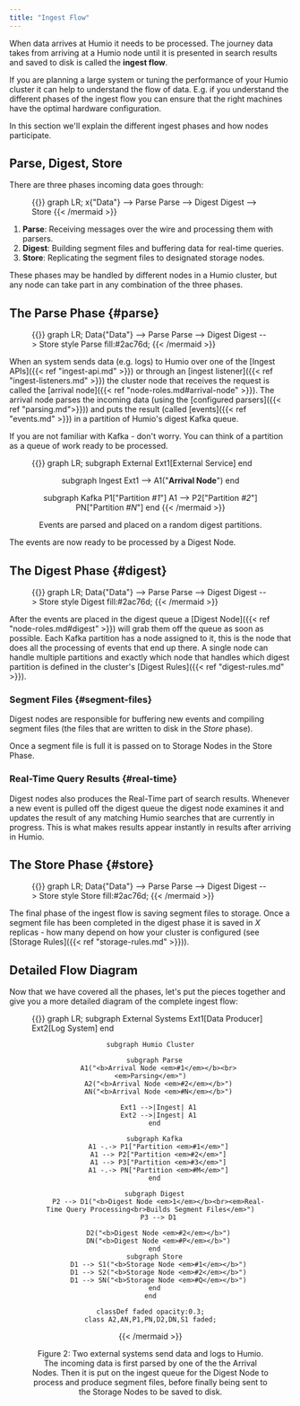 ```yaml
---
title: "Ingest Flow"
---
```


When data arrives at Humio it needs to be processed. The journey data takes from
arriving at a Humio node until it is presented in search results and saved to disk
is called the __ingest flow__.

If you are planning a large system or tuning the performance of your Humio cluster it can help
to understand the flow of data. E.g. if you understand the different phases of the ingest flow
you can ensure that the right machines have the optimal hardware configuration.

In this section we'll explain the different ingest phases and how nodes participate.

## Parse, Digest, Store

There are three phases incoming data goes through:

<figure>
{{<mermaid align="center">}}
graph LR;
  x{"Data"} --> Parse
  Parse --> Digest
  Digest --> Store
{{< /mermaid >}}
</figure>

1. __Parse__: Receiving messages over the wire and processing them with parsers.
2. __Digest__: Building segment files and buffering data for real-time queries.
3. __Store__: Replicating the segment files to designated storage nodes.

These phases may be handled by different nodes in a Humio cluster, but any
node can take part in any combination of the three phases.

## The __Parse__ Phase {#parse}

<figure>
{{<mermaid align="center">}}
graph LR;
  Data{"Data"} --> Parse
  Parse --> Digest
  Digest --> Store
style Parse fill:#2ac76d;
{{< /mermaid >}}
</figure>

When an system sends data (e.g. logs) to Humio over one of the
[Ingest APIs]({{< ref "ingest-api.md" >}}) or through an [ingest listener]({{< ref "ingest-listeners.md" >}})
the cluster node that receives the request is called the [arrival node]({{< ref "node-roles.md#arrival-node" >}}).
The arrival node parses the incoming data (using the [configured parsers]({{< ref "parsing.md">}}))
and puts the result (called [events]({{< ref "events.md" >}})
in a partition of Humio's digest Kafka queue.

If you are not familiar with Kafka - don't worry. You can think of a partition
as a queue of work ready to be processed.

<figure>
{{<mermaid align="center">}}
graph LR;
  subgraph External
    Ext1[External Service]
  end

  subgraph Ingest
  Ext1 --> A1("<b>Arrival Node</b>")
  end

  subgraph Kafka
    P1["Partition <em>#1</em>"]
    A1 --> P2["Partition <em>#2</em>"]
    PN["Partition <em>#N</em>"]
  end
{{< /mermaid >}}
<figcaption>Events are parsed and placed on a random digest partitions.</figcaption>
</figure>

The events are now ready to be processed by a Digest Node.

## The __Digest__ Phase {#digest}

<figure>
{{<mermaid align="center">}}
graph LR;
  Data{"Data"} --> Parse
  Parse --> Digest
  Digest --> Store
style Digest fill:#2ac76d;
{{< /mermaid >}}
</figure>

After the events are placed in the digest queue a [Digest Node]({{< ref "node-roles.md#digest" >}})
will grab them off the queue as soon as possible. Each Kafka partition has a node
assigned to it, this is the node that does all the processing of events that end up
there. A single node can handle multiple partitions and exactly which node that
handles which digest partition is defined in the cluster's [Digest Rules]({{< ref "digest-rules.md" >}}).

### Segment Files {#segment-files}

Digest nodes are responsible for buffering new events and compiling segment
files (the files that are written to disk in the _Store_ phase).

Once a segment file is full it is passed on to Storage Nodes in the Store Phase.

### Real-Time Query Results {#real-time}

Digest nodes also produces the Real-Time part of search results.
Whenever a new event is pulled off the digest queue the
digest node examines it and updates the result of any matching Humio searches
that are currently in progress. This is what makes results appear instantly in
results after arriving in Humio.


## The __Store__ Phase {#store}

<figure>
{{<mermaid align="center">}}
graph LR;
  Data{"Data"} --> Parse
  Parse --> Digest
  Digest --> Store
style Store fill:#2ac76d;
{{< /mermaid >}}
</figure>

The final phase of the ingest flow is saving segment files to storage. Once a segment file has been
completed in the digest phase it is saved in _X_ replicas - how many depend on how
your cluster is configured (see [Storage Rules]({{< ref "storage-rules.md" >}})).

## Detailed Flow Diagram

Now that we have covered all the phases, let's put the pieces together and give
you a more detailed diagram of the complete ingest flow:

<figure>
{{<mermaid align="center">}}
graph LR;
    subgraph External Systems
      Ext1[Data Producer]
      Ext2[Log System]
    end

    subgraph Humio Cluster

      subgraph Parse
        A1("<b>Arrival Node <em>#1</em></b><br><em>Parsing</em>")
        A2("<b>Arrival Node <em>#2</em></b>")
        AN("<b>Arrival Node <em>#N</em></b>")

        Ext1 -->|Ingest| A1
        Ext2 -->|Ingest| A1
      end

      subgraph Kafka
        A1 -.-> P1["Partition <em>#1</em>"]
        A1 --> P2["Partition <em>#2</em>"]
        A1 --> P3["Partition <em>#3</em>"]
        A1 -.-> PN["Partition <em>#M</em>"]
      end

      subgraph Digest
        P2 --> D1("<b>Digest Node <em>1</em></b><br><em>Real-Time Query Processing<br>Builds Segment Files</em>")
        P3 --> D1

        D2("<b>Digest Node <em>#2</em></b>")
        DN("<b>Digest Node <em>#P</em></b>")
      end
      subgraph Store
        D1 --> S1("<b>Storage Node <em>#1</em></b>")
        D1 --> S2("<b>Storage Node <em>#2</em></b>")
        D1 --> SN("<b>Storage Node <em>#Q</em></b>")
      end
    end

    classDef faded opacity:0.3;
    class A2,AN,P1,PN,D2,DN,S1 faded;

{{< /mermaid >}}
<figcaption>
<a id="figure-2">Figure 2</a>: Two external systems send data and logs to Humio. The incoming data is first parsed by one of the the Arrival Nodes. Then it is put on the ingest queue for the Digest Node to process and produce segment files, before finally being sent to the Storage Nodes to be saved to disk.
</figcaption>
</figure>
